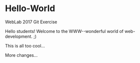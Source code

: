 # Hello-World
WebLab 2017 Git Exercise

Hello students! Welcome to the WWW--wonderful world of web-development. ;)

This is all too cool...

More changes...